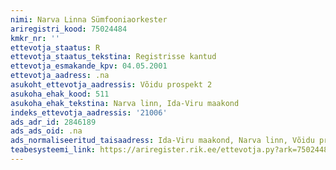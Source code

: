 ```yaml
---
nimi: Narva Linna Sümfooniaorkester
ariregistri_kood: 75024484
kmkr_nr: ''
ettevotja_staatus: R
ettevotja_staatus_tekstina: Registrisse kantud
ettevotja_esmakande_kpv: 04.05.2001
ettevotja_aadress: .na
asukoht_ettevotja_aadressis: Võidu prospekt 2
asukoha_ehak_kood: 511
asukoha_ehak_tekstina: Narva linn, Ida-Viru maakond
indeks_ettevotja_aadressis: '21006'
ads_adr_id: 2846189
ads_ads_oid: .na
ads_normaliseeritud_taisaadress: Ida-Viru maakond, Narva linn, Võidu prospekt 2
teabesysteemi_link: https://ariregister.rik.ee/ettevotja.py?ark=75024484&ref=rekvisiidid
---
```

